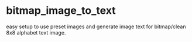 # bitmap_image_to_text
easy setup to use preset images and generate image text for bitmap/clean 8x8 alphabet text image.
